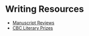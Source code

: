 # Writing Resources

* [Manuscript Reviews](Manuscript-Reviews.md)
* [CBC Literary Prizes](CBC-Literary-Prizes.md)
